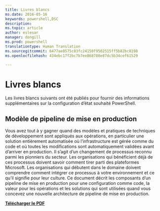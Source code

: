 ```yaml
---
title: Livres blancs
ms.date: 2016-05-16
keywords: powershell,DSC
description: 
ms.topic: article
author: eslesar
manager: dongill
ms.prod: powershell
translationtype: Human Translation
ms.sourcegitcommit: 6477ae8575c83fc24150f9502515ff5b82bc8198
ms.openlocfilehash: 434ebc17f2bc7b7ee868788e87dc5b34cef61529

---
```


# Livres blancs

Les livres blancs suivants ont été publiés pour fournir des informations supplémentaires sur la configuration d’état souhaité PowerShell.

## Modèle de pipeline de mise en production
Vous avez tout à y gagner quand des modèles et pratiques de techniques de développement sont appliqués aux opérations, en particulier une solution entièrement automatisée où l’infrastructure est gérée comme du code et où toutes les modifications sont automatiquement validées avant d’arriver en production. Il s’agit d’un changement de processus reconnu parmi les pionniers du secteur. Les organisations qui bénéficient déjà de ces processus doivent savoir comment tirer parti des plateformes Microsoft. Les organisations qui débutent dans le domaine doivent comprendre comment intégrer ce processus à votre environnement et ce qu’il signifie pour leur culture. Ce document décrit les composants d’un pipeline de mise en production pour une configuration comme code, la valeur pour les opérations et les solutions qui sont utilisées quand vous concevez une nouvelle architecture de pipeline de mise en production. 

**[Télécharger le PDF](http://aka.ms/thereleasepipelinemodelpdf)**




<!--HONumber=Aug16_HO3-->


